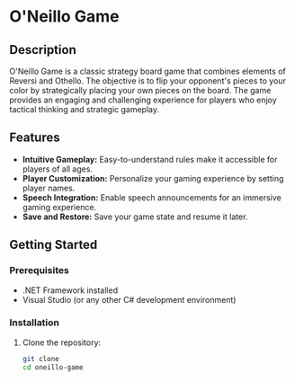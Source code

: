 # O'Neillo Game

## Description

O'Neillo Game is a classic strategy board game that combines elements of Reversi and Othello. The objective is to flip your opponent's pieces to your color by strategically placing your own pieces on the board. The game provides an engaging and challenging experience for players who enjoy tactical thinking and strategic gameplay.

## Features

- **Intuitive Gameplay:** Easy-to-understand rules make it accessible for players of all ages.
- **Player Customization:** Personalize your gaming experience by setting player names.
- **Speech Integration:** Enable speech announcements for an immersive gaming experience.
- **Save and Restore:** Save your game state and resume it later.

## Getting Started

### Prerequisites

- .NET Framework installed
- Visual Studio (or any other C# development environment)

### Installation

1. Clone the repository:



   ```bash
   git clone 
   cd oneillo-game
